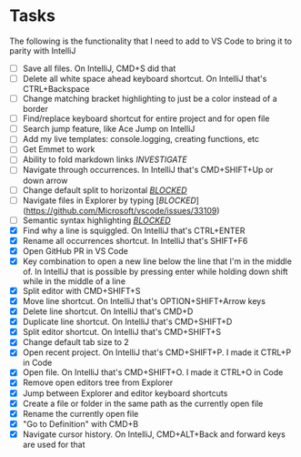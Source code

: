 # Tasks

The following is the functionality that I need to add to VS Code to bring it to parity with IntelliJ

- [ ] Save all files. On IntelliJ, CMD+S did that
- [ ] Delete all white space ahead keyboard shortcut. On IntelliJ that's CTRL+Backspace
- [ ] Change matching bracket highlighting to just be a color instead of a border
- [ ] Find/replace keyboard shortcut for entire project and for open file
- [ ] Search jump feature, like Ace Jump on IntelliJ
- [ ] Add my live templates: console.logging, creating functions, etc
- [ ] Get Emmet to work
- [ ] Ability to fold markdown links *INVESTIGATE*
- [ ] Navigate through occurrences. In IntelliJ that's CMD+SHIFT+Up or down arrow
- [ ] Change default split to horizontal [*BLOCKED*](https://github.com/Microsoft/vscode/issues/33102)
- [ ] Navigate files in Explorer by typing [*BLOCKED*]
(https://github.com/Microsoft/vscode/issues/33109)
- [ ] Semantic syntax highlighting [*BLOCKED*](https://github.com/Microsoft/vscode/issues/585)
- [X] Find why a line is squiggled. On IntelliJ that's CTRL+ENTER
- [X] Rename all occurrences shortcut. In IntelliJ that's SHIFT+F6
- [X] Open GitHub PR in VS Code
- [X] Key combination to open a new line below the line that I'm in the middle of. In IntelliJ that is possible by pressing enter while holding down shift while in the middle of a line
- [X] Split editor with CMD+SHIFT+S
- [X] Move line shortcut. On IntelliJ that's OPTION+SHIFT+Arrow keys
- [X] Delete line shortcut. On IntelliJ that's CMD+D
- [X] Duplicate line shortcut. On IntelliJ that's CMD+SHIFT+D
- [X] Split editor shortcut. On IntelliJ that's CMD+SHIFT+S
- [X] Change default tab size to 2
- [X] Open recent project. On IntelliJ that's CMD+SHIFT+P. I made it CTRL+P in Code
- [X] Open file. On IntelliJ that's CMD+SHIFT+O. I made it CTRL+O in Code
- [X] Remove open editors tree from Explorer
- [X] Jump between Explorer and editor keyboard shortcuts
- [X] Create a file or folder in the same path as the currently open file
- [X] Rename the currently open file
- [X] "Go to Definition" with CMD+B
- [X] Navigate cursor history. On IntelliJ, CMD+ALT+Back and forward keys are used for that